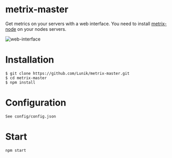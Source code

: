 # metrix-master
Get metrics on your servers with a web interface.
You need to install [metrix-node](https://github.com/Lunik/metrix-node) on your nodes servers.

![web-interface](http://puu.sh/p95yK/8fd3f909bf.pngù)

# Installation

```
$ git clone https://github.com/Lunik/metrix-master.git
$ cd metrix-master
$ npm install
```

# Configuration
```
See config/config.json
```

# Start
```
npm start
```
